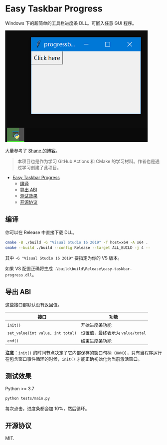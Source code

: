 # Easy Taskbar Progress

Windows 下的超简单的工具栏进度条 DLL。可嵌入任意 GUI 程序。

![](./images/demo.png)

大量参考了 [Shane 的博客](http://shanekirk.com/2014/12/making-progress-on-the-windows-taskbar/)。

> 本项目也是作为学习 GitHub Actions 和 CMake 的学习材料。作者也是通过学习创建了此项目。

- [Easy Taskbar Progress](#easy-taskbar-progress)
  - [编译](#编译)
  - [导出 ABI](#导出-abi)
  - [测试效果](#测试效果)
  - [开源协议](#开源协议)

## 编译

你可以在 Release 中直接下载 DLL。

```bash
cmake -B ./build -G "Visual Studio 16 2019" -T host=x64 -A x64 .
cmake --build ./build --config Release --target ALL_BUILD -j 4 --
```

其中 `-G "Visual Studio 16 2019"` 要指定为你的 VS 版本。

如果 VS 配置正确将生成 `.\build\build\Release\easy-taskbar-progress.dll`。

## 导出 ABI

这些接口都默认没有返回值。

| 接口                              | 功能                             |
| --------------------------------- | -------------------------------- |
| `init()`                          | 开始进度条功能                   |
| `set_value(int value, int total)` | 设置值，最终表示为 `value/total` |
| `end()`                           | 结束进度条功能                   |

**注意**：`init()` 的时间节点决定了它内部保存的窗口句柄（`HWND`），只有当程序运行在包含窗口事件循环的时候，`init()` 才能正确初始化为当前激活窗口。

## 测试效果

Python >= 3.7

```bash
python tests/main.py
```

每次点击，进度条都会加 10%，然后循环。

## 开源协议

MIT.
